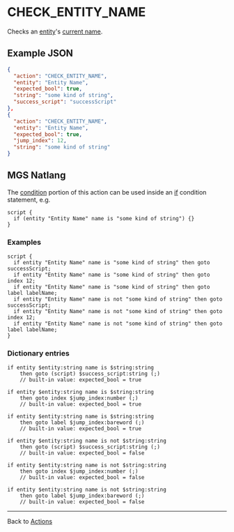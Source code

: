 # CHECK_ENTITY_NAME

Checks an [entity](../entities)'s [current name](../scripts/printing_current_values).

## Example JSON

```json
{
  "action": "CHECK_ENTITY_NAME",
  "entity": "Entity Name",
  "expected_bool": true,
  "string": "some kind of string",
  "success_script": "successScript"
},
{
  "action": "CHECK_ENTITY_NAME",
  "entity": "Entity Name",
  "expected_bool": true,
  "jump_index": 12,
  "string": "some kind of string"
}
```

## MGS Natlang

The [condition](../actions/conditional_gotos) portion of this action can be used inside an [if](../mgs/advanced_syntax/if_and_else) condition statement, e.g.

```mgs
script {
  if (entity "Entity Name" name is "some kind of string") {}
}
```

### Examples

```mgs
script {
  if entity "Entity Name" name is "some kind of string" then goto successScript;
  if entity "Entity Name" name is "some kind of string" then goto index 12;
  if entity "Entity Name" name is "some kind of string" then goto label labelName;
  if entity "Entity Name" name is not "some kind of string" then goto successScript;
  if entity "Entity Name" name is not "some kind of string" then goto index 12;
  if entity "Entity Name" name is not "some kind of string" then goto label labelName;
}
```

### Dictionary entries

```
if entity $entity:string name is $string:string
    then goto (script) $success_script:string (;)
	// built-in value: expected_bool = true

if entity $entity:string name is $string:string
    then goto index $jump_index:number (;)
	// built-in value: expected_bool = true

if entity $entity:string name is $string:string
    then goto label $jump_index:bareword (;)
	// built-in value: expected_bool = true

if entity $entity:string name is not $string:string
    then goto (script) $success_script:string (;)
	// built-in value: expected_bool = false

if entity $entity:string name is not $string:string
    then goto index $jump_index:number (;)
	// built-in value: expected_bool = false

if entity $entity:string name is not $string:string
    then goto label $jump_index:bareword (;)
	// built-in value: expected_bool = false
```

---

Back to [Actions](../actions)

